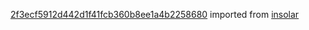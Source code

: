 [2f3ecf5912d442d1f41fcb360b8ee1a4b2258680](https://github.com/insolar/insolar/commit/2f3ecf5912d442d1f41fcb360b8ee1a4b2258680) imported from [insolar](https://github.com/insolar/insolar)
